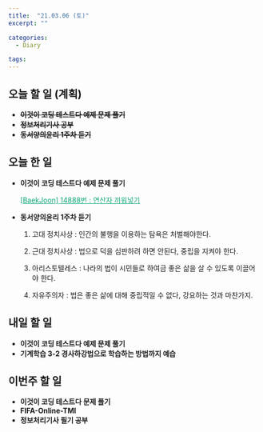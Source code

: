 ```yaml
---
title:  "21.03.06 (토)"
excerpt: ""

categories:
  - Diary

tags:
---
```


## 오늘 할 일 (계획)

- ~~**이것이 코딩 테스트다 예제 문제 풀기**~~
- ~~**정보처리기사 공부**~~
- ~~**동서양의윤리 1주차 듣기**~~


## 오늘 한 일

- **이것이 코딩 테스트다 예제 문제 풀기**

  <a href="https://nam-ki-bok.github.io/baekjoon/Baek_14888/" style="color:#0FA678" target="_blank">[BaekJoon] 14888번 : 연산자 끼워넣기</a>
  
- **동서양의윤리 1주차 듣기**

  1. 고대 정치사상 : 인간의 불행을 이용하는 탐욕은 처벌해야한다.

  2. 근대 정치사상 : 법으로 덕을 심판하려 하면 안된다, 중립을 지켜야 한다.
  3. 아리스토텔레스 : 나라의 법이 시민들로 하여금 좋은 삶을 살 수 있도록 이끌어야 한다.
  4. 자유주의자 : 법은 좋은 삶에 대해 중립적일 수 없다, 강요하는 것과 마찬가지.

##  내일 할 일

- **이것이 코딩 테스트다 예제 문제 풀기**
- **기계학습 3-2 경사하강법으로 학습하는 방법까지 예습**

## 이번주 할 일

- **이것이 코딩 테스트다 문제 풀기**
- **FIFA-Online-TMI**
- **정보처리기사 필기 공부**

<br>

​	